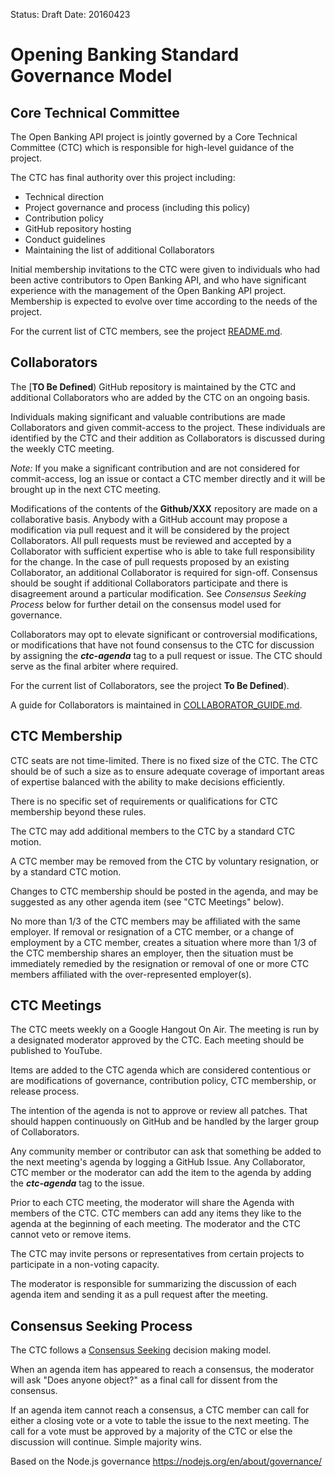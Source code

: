 Status: Draft
Date: 20160423


# Opening Banking Standard Governance Model

## Core Technical Committee

The Open Banking API project is jointly governed by a Core Technical Committee (CTC) which is responsible for high-level guidance of the project.

The CTC has final authority over this project including:

* Technical direction
* Project governance and process (including this policy)
* Contribution policy
* GitHub repository hosting
* Conduct guidelines
* Maintaining the list of additional Collaborators

Initial membership invitations to the CTC were given to individuals who had been active contributors to Open Banking API, and who have significant experience with the management of the Open Banking API project. Membership is expected to evolve over time according to the needs of the project.

For the current list of CTC members, see the project
[README.md](./README.md#current-project-team-members).

## Collaborators

The [**TO Be Defined**) GitHub repository is maintained by the CTC and additional Collaborators who are added by the CTC on an ongoing basis.

Individuals making significant and valuable contributions are made Collaborators and given commit-access to the project. These individuals are identified by the CTC and their addition as Collaborators is discussed during the weekly CTC meeting.

_Note:_ If you make a significant contribution and are not considered for commit-access, log an issue or contact a CTC member directly and it will be brought up in the next CTC meeting.

Modifications of the contents of the **Github/XXX** repository are made on a collaborative basis. Anybody with a GitHub account may propose a modification via pull request and it will be considered by the project Collaborators. All pull requests must be reviewed and accepted by a Collaborator with sufficient expertise who is able to take full responsibility for the change. In the case of pull requests proposed by an existing Collaborator, an additional Collaborator is required for sign-off. Consensus should be sought if additional Collaborators participate and there is disagreement around a particular modification. See _Consensus Seeking Process_ below for further detail on the consensus model used for governance.

Collaborators may opt to elevate significant or controversial modifications, or modifications that have not found consensus to the CTC for discussion by assigning the ***ctc-agenda*** tag to a pull request or issue. The CTC should serve as the final arbiter where required.

For the current list of Collaborators, see the project
**To Be Defined**).

A guide for Collaborators is maintained in
[COLLABORATOR_GUIDE.md](./COLLABORATOR_GUIDE.md).

## CTC Membership

CTC seats are not time-limited. There is no fixed size of the CTC. The CTC should be of such a size as to ensure adequate coverage of important areas of expertise balanced with the ability to make decisions efficiently.

There is no specific set of requirements or qualifications for CTC membership beyond these rules.

The CTC may add additional members to the CTC by a standard CTC motion.

A CTC member may be removed from the CTC by voluntary resignation, or by a standard CTC motion.

Changes to CTC membership should be posted in the agenda, and may be suggested as any other agenda item (see "CTC Meetings" below).

No more than 1/3 of the CTC members may be affiliated with the same employer.  If removal or resignation of a CTC member, or a change of employment by a CTC member, creates a situation where more than 1/3 of the CTC membership shares an employer, then the situation must be immediately remedied by the resignation or removal of one or more CTC members affiliated with the over-represented employer(s).

## CTC Meetings

The CTC meets weekly on a Google Hangout On Air. The meeting is run by a designated moderator approved by the CTC. Each meeting should be published to YouTube.

Items are added to the CTC agenda which are considered contentious or are modifications of governance, contribution policy, CTC membership, or release process.

The intention of the agenda is not to approve or review all patches.
That should happen continuously on GitHub and be handled by the larger group of Collaborators.

Any community member or contributor can ask that something be added to the next meeting's agenda by logging a GitHub Issue. Any Collaborator, CTC member or the moderator can add the item to the agenda by adding the ***ctc-agenda*** tag to the issue.

Prior to each CTC meeting, the moderator will share the Agenda with members of the CTC. CTC members can add any items they like to the agenda at the beginning of each meeting. The moderator and the CTC cannot veto or remove items.

The CTC may invite persons or representatives from certain projects to participate in a non-voting capacity.

The moderator is responsible for summarizing the discussion of each agenda item and sending it as a pull request after the meeting.

## Consensus Seeking Process

The CTC follows a
[Consensus Seeking](http://en.wikipedia.org/wiki/Consensus-seeking_decision-making) decision making model.

When an agenda item has appeared to reach a consensus, the moderator will ask "Does anyone object?" as a final call for dissent from the consensus.

If an agenda item cannot reach a consensus, a CTC member can call for either a closing vote or a vote to table the issue to the next meeting. The call for a vote must be approved by a majority of the CTC or else the discussion will continue. Simple majority wins.

Based on the Node.js governance https://nodejs.org/en/about/governance/
